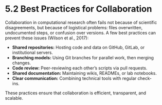 # 5.2 Best Practices for Collaboration

Collaboration in computational research often fails not because of scientific disagreements, but because of logistical problems: files overwritten, undocumented steps, or confusion over versions. A few best practices can prevent these issues (Wilson et al., 2017):

- **Shared repositories:** Hosting code and data on GitHub, GitLab, or institutional servers.
- **Branching models:** Using Git branches for parallel work, then merging changes.
- **Code review:** Peer-reviewing each other’s scripts via pull requests.
- **Shared documentation:** Maintaining wikis, READMEs, or lab notebooks.
- **Clear communication:** Combining technical tools with regular check-ins.

These practices ensure that collaboration is efficient, transparent, and scalable.
